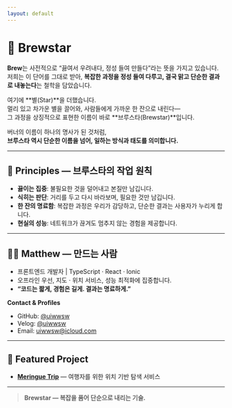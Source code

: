```yaml
---
layout: default
---
```



# 👋 Brewstar  

**Brew**는 사전적으로 “끓여서 우려내다, 정성 들여 만들다”라는 뜻을 가지고 있습니다.  
저희는 이 단어를 그대로 받아, **복잡한 과정을 정성 들여 다루고, 결국 맑고 단순한 결과로 내놓는다**는 철학을 담았습니다.  

여기에 **별(Star)**을 더했습니다.  
멀리 있고 차가운 별을 끌어와, 사람들에게 가까운 한 잔으로 내린다—  
그 과정을 상징적으로 표현한 이름이 바로 **브루스타(Brewstar)**입니다.  

버너의 이름이 하나의 명사가 된 것처럼,  
**브루스타 역시 단순한 이름을 넘어, 일하는 방식과 태도를 의미합니다.**  

---

## 📐 Principles — 브루스타의 작업 원칙  

- **끓이는 집중**: 불필요한 것을 덜어내고 본질만 남깁니다.  
- **식히는 판단**: 거리를 두고 다시 바라보며, 필요한 것만 남깁니다.  
- **한 잔의 명료함**: 복잡한 과정은 우리가 감당하고, 단순한 결과는 사용자가 누리게 합니다.  
- **현실의 성능**: 네트워크가 끊겨도 멈추지 않는 경험을 제공합니다.  

---

## 🧑‍💻 Matthew — 만드는 사람  

- 프론트엔드 개발자 | TypeScript · React · Ionic  
- 오프라인 우선, 지도 · 위치 서비스, 성능 최적화에 집중합니다.  
- **“코드는 짧게, 경험은 길게. 결과는 명료하게.”**  

**Contact & Profiles**  
- GitHub: [@uiwwsw](https://github.com/uiwwsw)  
- Velog: [@uiwwsw](https://velog.io/@uiwwsw)  
- Email: uiwwsw@icloud.com  

---

## 🚀 Featured Project  

- **[Meringue Trip](/meringuetrip)** — 여행자를 위한 위치 기반 탐색 서비스  

---

> **Brewstar — 복잡을 품어 단순으로 내리는 기술.**